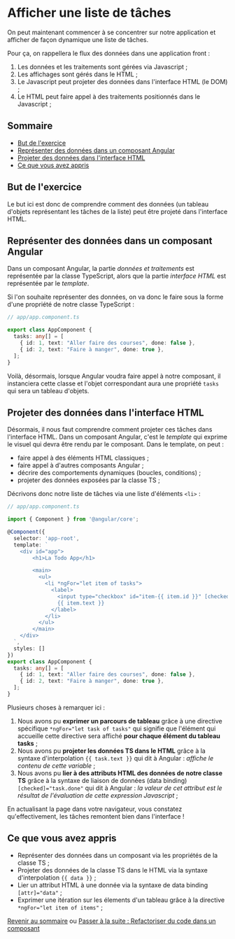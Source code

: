 # Afficher une liste de tâches

On peut maintenant commencer à se concentrer sur notre application et afficher de façon dynamique une liste de tâches.

Pour ça, on rappellera le flux des données dans une application front :
1. Les données et les traitements sont gérées via Javascript ;
2. Les affichages sont gérés dans le HTML ;
3. Le Javascript peut projeter des données dans l'interface HTML (le DOM) ;
4. Le HTML peut faire appel à des traitements positionnés dans le Javascript ;

## Sommaire
  * [But de l'exercice](#but-de-l-exercice)
  * [Représenter des données dans un composant Angular](#représenter-des-données-dans-un-composant-angular)
  * [Projeter des données dans l'interface HTML](#projeter-des-données-dans-l-interface-html)
  * [Ce que vous avez appris](#ce-que-vous-avez-appris)

## But de l'exercice
Le but ici est donc de comprendre comment des données (un tableau d'objets représentant les tâches de la liste) peut être projeté dans l'interface HTML.

## Représenter des données dans un composant Angular

Dans un composant Angular, la partie *données et traitements* est représentée par la classe TypeScript, alors que la partie *interface HTML* est représentée par le *template*.

Si l'on souhaite représenter des données, on va donc le faire sous la forme d'une propriété de notre classe TypeScript :

```ts
// app/app.component.ts 

export class AppComponent {
  tasks: any[] = [
    { id: 1, text: "Aller faire des courses", done: false },
    { id: 2, text: "Faire à manger", done: true },
  ];
}
```

Voilà, désormais, lorsque Angular voudra faire appel à notre composant, il instanciera cette classe et l'objet correspondant aura une propriété `tasks` qui sera un tableau d'objets.

## Projeter des données dans l'interface HTML

Désormais, il nous faut comprendre comment projeter ces tâches dans l'interface HTML. Dans un composant Angular, c'est le *template* qui exprime le visuel qui devra être rendu par le composant. Dans le template, on peut :
* faire appel à des éléments HTML classiques ;
* faire appel à d'autres composants Angular ; 
* décrire des comportements dynamiques (boucles, conditions) ;
* projeter des données exposées par la classe TS ;

Décrivons donc notre liste de tâches via une liste d'éléments `<li>` :

```ts
// app/app.component.ts 

import { Component } from '@angular/core';

@Component({
  selector: 'app-root',
  template: `
    <div id="app">
        <h1>La Todo App</h1>

        <main>
          <ul>
            <li *ngFor="let item of tasks">
              <label>
                <input type="checkbox" id="item-{{ item.id }}" [checked]="item.done" />
                {{ item.text }}
              </label>
            </li>
          </ul>
        </main>
    </div>
  `,
  styles: []
})
export class AppComponent {
  tasks: any[] = [
    { id: 1, text: "Aller faire des courses", done: false },
    { id: 2, text: "Faire à manger", done: true },
  ];
}
```

Plusieurs choses à remarquer ici :
1. Nous avons pu **exprimer un parcours de tableau** grâce à une directive spécifique `*ngFor="let task of tasks"` qui signifie que l'élément qui accueille cette directive sera affiché **pour chaque élément du tableau tasks** ;
2. Nous avons pu **projeter les données TS dans le HTML** grâce à la syntaxe d'interpolation `{{ task.text }}` qui dit à Angular : *affiche le contenu de cette variable* ;
3. Nous avons pu **lier à des attributs HTML des données de notre classe TS** grâce à la syntaxe de liaison de données (data binding) `[checked]="task.done"` qui dit à Angular : *la valeur de cet attribut est le résultat de l'évaluation de cette expression Javascript* ;

En actualisant la page dans votre navigateur, vous constatez qu'effectivement, les tâches remontent bien dans l'interface !

## Ce que vous avez appris
* Représenter des données dans un composant via les propriétés de la classe TS ;
* Projeter des données de la classe TS dans le HTML via la syntaxe d'interpolation `{{ data }}` ;
* Lier un attribut HTML à une donnée via la syntaxe de data binding `[attr]="data"` ;
* Exprimer une itération sur les élements d'un tableau grâce à la directive `*ngFor="let item of items"` ;

[Revenir au sommaire](../README.md) ou [Passer à la suite : Refactoriser du code dans un composant](component.md)
